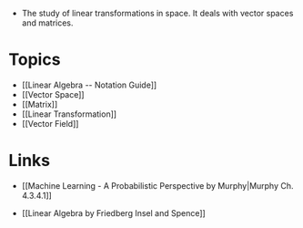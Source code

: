 * The study of linear transformations in space. It deals with vector spaces and matrices. 


# Topics
* [[Linear Algebra -- Notation Guide]]
* [[Vector Space]]
* [[Matrix]]
* [[Linear Transformation]]
* [[Vector Field]]
# Links
* [[Machine Learning - A Probabilistic Perspective by Murphy|Murphy Ch. 4.3.4.1]]

* [[Linear Algebra by Friedberg Insel and Spence]]